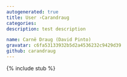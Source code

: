 ```yaml
---
autogenerated: true
title: User ›Carandraug
categories: 
description: test description

name: Carnë Draug (David Pinto)
gravatar: c6fa53133932b5d2a4536232c9429d39
github: carandraug
---
```

{% include stub %}

